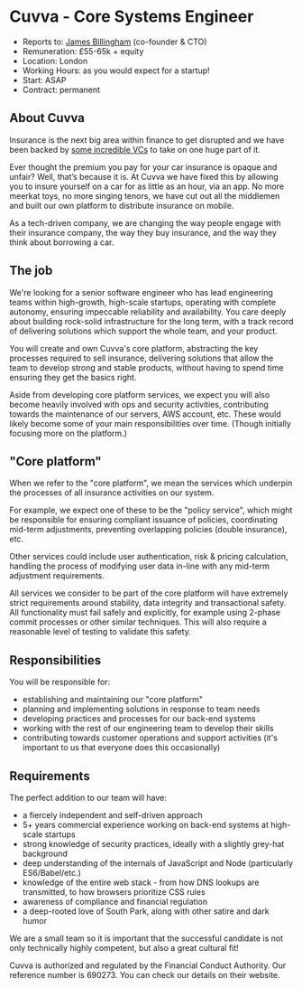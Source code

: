 # Cuvva - Core Systems Engineer

- Reports to: [James Billingham](https://github.com/billinghamj) (co-founder & CTO)
- Remuneration: &pound;55-65k + equity
- Location: London
- Working Hours: as you would expect for a startup!
- Start: ASAP
- Contract: permanent

## About Cuvva

Insurance is the next big area within finance to get disrupted and we have been backed by [some incredible VCs](http://www.crunchbase.com/organization/cuvva) to take on one huge part of it.

Ever thought the premium you pay for your car insurance is opaque and unfair? Well, that’s because it is. At Cuvva we have fixed this by allowing you to insure yourself on a car for as little as an hour, via an app. No more meerkat toys, no more singing tenors, we have cut out all the middlemen and built our own platform to distribute insurance on mobile.

As a tech-driven company, we are changing the way people engage with their insurance company, the way they buy insurance, and the way they think about borrowing a car.

## The job

We're looking for a senior software engineer who has lead engineering teams within high-growth, high-scale startups, operating with complete autonomy, ensuring impeccable reliability and availability. You care deeply about building rock-solid infrastructure for the long term, with a track record of delivering solutions which support the whole team, and your product.

You will create and own Cuvva's core platform, abstracting the key processes required to sell insurance, delivering solutions that allow the team to develop strong and stable products, without having to spend time ensuring they get the basics right.

Aside from developing core platform services, we expect you will also become heavily involved with ops and security activities, contributing towards the maintenance of our servers, AWS account, etc. These would likely become some of your main responsibilities over time. (Though initially focusing more on the platform.)

## "Core platform"

When we refer to the "core platform", we mean the services which underpin the processes of all insurance activities on our system.

For example, we expect one of these to be the "policy service", which might be responsible for ensuring compliant issuance of policies, coordinating mid-term adjustments, preventing overlapping policies (double insurance), etc.

Other services could include user authentication, risk & pricing calculation, handling the process of modifying user data in-line with any mid-term adjustment requirements.

All services we consider to be part of the core platform will have extremely strict requirements around stability, data integrity and transactional safety. All functionality must fail safely and explicitly, for example using 2-phase commit processes or other similar techniques. This will also require a reasonable level of testing to validate this safety.

## Responsibilities

You will be responsible for:

- establishing and maintaining our "core platform"
- planning and implementing solutions in response to team needs
- developing practices and processes for our back-end systems
- working with the rest of our engineering team to develop their skills
- contributing towards customer operations and support activities (it's important to us that everyone does this occasionally)

## Requirements

The perfect addition to our team will have:

- a fiercely independent and self-driven approach
- 5+ years commercial experience working on back-end systems at high-scale startups
- strong knowledge of security practices, ideally with a slightly grey-hat background
- deep understanding of the internals of JavaScript and Node (particularly ES6/Babel/etc.)
- knowledge of the entire web stack - from how DNS lookups are transmitted, to how browsers prioritize CSS rules
- awareness of compliance and financial regulation
- a deep-rooted love of South Park, along with other satire and dark humor

We are a small team so it is important that the successful candidate is not only technically highly competent, but also a great cultural fit!

Cuvva is authorized and regulated by the Financial Conduct Authority. Our reference number is 690273. You can check our details on their website.
